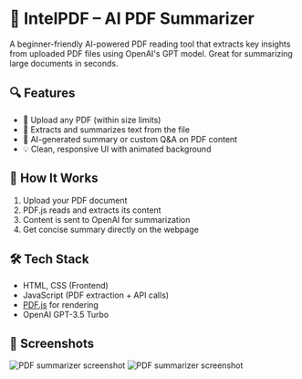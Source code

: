 # 📘 IntelPDF – AI PDF Summarizer

A beginner-friendly AI-powered PDF reading tool that extracts key insights from uploaded PDF files using OpenAI's GPT model. Great for summarizing large documents in seconds.

## 🔍 Features

- 📁 Upload any PDF (within size limits)
- 📑 Extracts and summarizes text from the file
- 🤖 AI-generated summary or custom Q&A on PDF content
- 💡 Clean, responsive UI with animated background

## 🚀 How It Works

1. Upload your PDF document
2. PDF.js reads and extracts its content
3. Content is sent to OpenAI for summarization
4. Get concise summary directly on the webpage

## 🛠 Tech Stack

- HTML, CSS (Frontend)
- JavaScript (PDF extraction + API calls)
- [PDF.js](https://mozilla.github.io/pdf.js/) for rendering
- OpenAI GPT-3.5 Turbo

## 📸 Screenshots

![PDF summarizer screenshot](https://github.com/user-attachments/assets/666ea416-5f45-4293-9394-0c8c3c5d53b0)
![PDF summarizer screenshot](https://github.com/user-attachments/assets/ac06f5ad-1142-4a3b-b915-20775299fca7)





